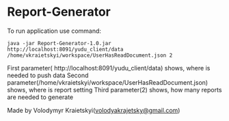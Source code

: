 # Report-Generator

 To run application use command:
 
    java -jar Report-Generator-1.0.jar  http://localhost:8091/yudu_client/data /home/vkraietskyi/workspace/UserHasReadDocument.json 2
 
 First parameter( http://localhost:8091/yudu_client/data) shows, where is needed to push data
 Second parameter(/home/vkraietskyi/workspace/UserHasReadDocument.json) shows, where is report setting
 Third parameter(2) shows, how many reports are needed to generate
 
 Made by Volodymyr Kraietskyi(volodyakrajetsky@gmail.com) 